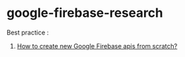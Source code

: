 # google-firebase-research
Best practice : 

1. [How to create new Google Firebase apis from scratch?](https://itnext.io/building-a-serverless-restful-api-with-cloud-functions-firestore-and-express-f917a305d4e6)
